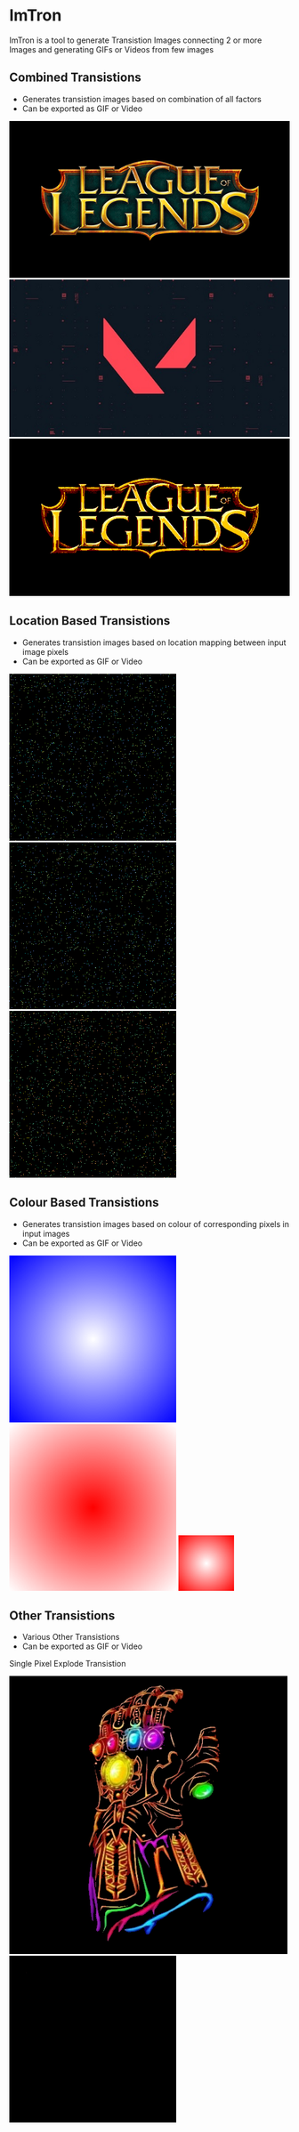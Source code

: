# ImTron
 ImTron is a tool to generate Transistion Images connecting 2 or more Images and generating GIFs or Videos from few images
 
## Combined Transistions
   - Generates transistion images based on combination of all factors
   - Can be exported as GIF or Video
   
   ![Combined I1](Images/LocationColorTrans_I1.png)
   ![Combined I2](Images/LocationColorTrans_I2.png)
   ![Combined Transistion](Images/LocationColorTrans_GIF.gif)
   
## Location Based Transistions
   - Generates transistion images based on location mapping between input image pixels
   - Can be exported as GIF or Video
   
   ![Location I1](Images/LocationTrans_I1.png)
   ![Location I2](Images/LocationTrans_I2.png)
   ![Location Transistion](Images/LocationTrans_GIF.gif)
   
## Colour Based Transistions
   - Generates transistion images based on colour of corresponding pixels in input images
   - Can be exported as GIF or Video
   
   ![Color I1](Images/ColorTrans_I1.png)
   ![Color I2](Images/ColorTrans_I2.png)
   ![Color Transistion](Images/ColorTrans_GIF.gif)
   
## Other Transistions
   - Various Other Transistions
   - Can be exported as GIF or Video
   
   Single Pixel Explode Transistion
   
   ![SinglePixelExplode I](Images/SinglePixelExplode_I.png)
   ![SinglePixelExplode GIF](Images/SinglePixelExplode_GIF.gif)
